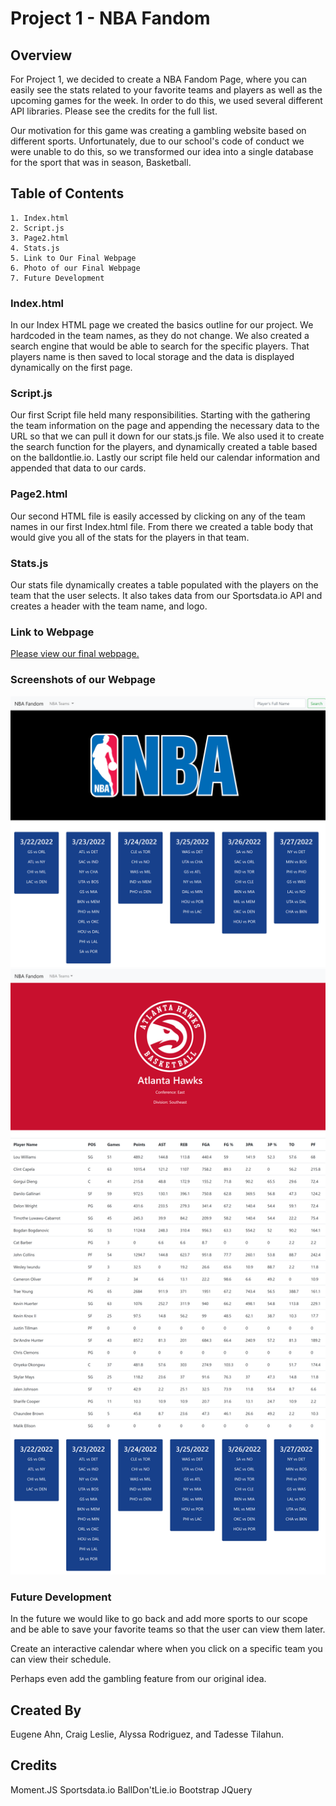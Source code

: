 # Project 1 - NBA Fandom



## Overview

For Project 1, we decided to create a NBA Fandom Page, where you can easily see the stats related to your favorite teams and players as well as the upcoming games for the week. In order to do this, we used several different API libraries. Please see the credits for the full list. 

Our motivation for this game was creating a gambling website based on different sports. Unfortunately, due to our school's code of conduct we were unable to do this, so we transformed our idea into a single database for the sport that was in season, Basketball. 


## Table of Contents
    1. Index.html
    2. Script.js
    3. Page2.html
    4. Stats.js
    5. Link to Our Final Webpage
    6. Photo of our Final Webpage
    7. Future Development

### Index.html
In our Index HTML page we created the basics outline for our project. We hardcoded in the team names, as they do not change. We also created a search engine that would be able to search for the specific players. That players name is then saved to local storage and the data is displayed dynamically on the first page.


### Script.js
Our first Script file held many responsibilities. Starting with the gathering the team information on the page and appending the necessary data to the URL so that we can pull it down for our stats.js file. We also used it to create the search function for the players, and dynamically created a table based on the balldontlie.io. Lastly our script file held our calendar information and appended that data to our cards. 


### Page2.html
Our second HTML file is easily accessed by clicking on any of the team names in our first Index.html file. From there we created a table body that would give you all of the stats for the players in that team. 


### Stats.js
Our stats file dynamically creates a table populated with the players on the team that the user selects. It also takes data from our Sportsdata.io API and creates a header with the team name, and logo. 


### Link to Webpage
[Please view our final webpage.](https://github.com/eugene125/project-1)

### Screenshots of our Webpage
![Here are some screenshots of our final webpage](./assets/img/index_page.png)
![Screenshots of our final webpage](./assets/img/page2_example.png)

### Future Development
In the future we would like to go back and add more sports to our scope and be able to save your favorite teams so that the user can view them later.

Create an interactive calendar where when you click on a specific team you can view their schedule.

Perhaps even add the gambling feature from our original idea.

## Created By
Eugene Ahn, Craig Leslie, Alyssa Rodriguez, and Tadesse Tilahun.

## Credits
Moment.JS
Sportsdata.io
BallDon'tLie.io
Bootstrap
JQuery